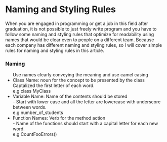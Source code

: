 # Naming and Styling Rules

When you are engaged in programming or get a job in this field after graduation, it is not possible to just freely write program and you have to follow some naming and styling rules that optimize for readability using names that would be clear even to people on a different team. Because each company has different naming and styling rules, so I will cover simple rules for naming and styling rules in this article.

### Naming
<ul>
    Use names clearly conveying the meaning and use camel casing
    <li>
        Class Name: noun for the concept to be presented by the class
        <br>
        Captalized the first letter of each word.
        <br>
        e.g class MyClass
    </li>
    <li>
        Variable Name: Name of the contents should be stored
        <br>
        - Start with lower case and all the letter are lowercase with underscore between words. 
        <br>
        e.g number_of_students
    </li>
    <li> Function Names: Verb for the method action
        <br>
        - Name of the functions should start with a capital letter for each new word.
        <br>
        e.g CountFooErrors()
    </li>
</ul>
